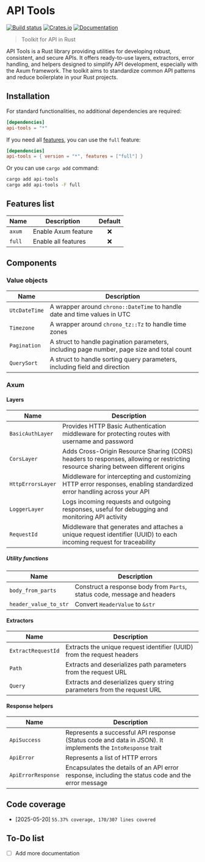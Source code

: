 # API Tools

[![Build status](https://github.com/fabienbellanger/api-tools/actions/workflows/CI.yml/badge.svg?branch=main)](https://github.com/fabienbellanger/api-tools/actions/workflows/CI.yml)
[![Crates.io](https://img.shields.io/crates/v/api-tools)](https://crates.io/crates/api-tools)
[![Documentation](https://docs.rs/api-tools/badge.svg)](https://docs.rs/api-tools)

> Toolkit for API in Rust

API Tools is a Rust library providing utilities for developing robust, consistent, and secure APIs.
It offers ready-to-use layers, extractors, error handling, and helpers designed to simplify API development, especially
with the Axum framework. The toolkit aims to standardize common API patterns and reduce boilerplate in your Rust
projects.

## Installation

For standard functionalities, no additional dependencies are required:

```toml
[dependencies]
api-tools = "*"
```

If you need all [features](#Features-list), you can use the `full` feature:

```toml
[dependencies]
api-tools = { version = "*", features = ["full"] }
```

Or you can use `cargo add` command:

```bash
cargo add api-tools
cargo add api-tools -F full
```

## Features list

| Name   | Description         | Default |
| ------ | ------------------- | :-----: |
| `axum` | Enable Axum feature |   ❌    |
| `full` | Enable all features |   ❌    |

## Components

### Value objects

| Name          | Description                                                                                |
| ------------- | ------------------------------------------------------------------------------------------ |
| `UtcDateTime` | A wrapper around `chrono::DateTime` to handle date and time values in UTC                  |
| `Timezone`    | A wrapper around `chrono_tz::Tz` to handle time zones                                      |
| `Pagination`  | A struct to handle pagination parameters, including page number, page size and total count |
| `QuerySort`   | A struct to handle sorting query parameters, including field and direction                 |

### Axum

#### Layers

| Name              | Description                                                                                                                        |
| ----------------- | ---------------------------------------------------------------------------------------------------------------------------------- |
| `BasicAuthLayer`  | Provides HTTP Basic Authentication middleware for protecting routes with username and password                                     |
| `CorsLayer`       | Adds Cross-Origin Resource Sharing (CORS) headers to responses, allowing or restricting resource sharing between different origins |
| `HttpErrorsLayer` | Middleware for intercepting and customizing HTTP error responses, enabling standardized error handling across your API             |
| `LoggerLayer`     | Logs incoming requests and outgoing responses, useful for debugging and monitoring API activity                                    |
| `RequestId`       | Middleware that generates and attaches a unique request identifier (UUID) to each incoming request for traceability                |

##### Utility functions

| Name                  | Description                                                              |
| --------------------- | ------------------------------------------------------------------------ |
| `body_from_parts`     | Construct a response body from `Parts`, status code, message and headers |
| `header_value_to_str` | Convert `HeaderValue` to `&str`                                          |

#### Extractors

| Name               | Description                                                            |
| ------------------ | ---------------------------------------------------------------------- |
| `ExtractRequestId` | Extracts the unique request identifier (UUID) from the request headers |
| `Path`             | Extracts and deserializes path parameters from the request URL         |
| `Query`            | Extracts and deserializes query string parameters from the request URL |

#### Response helpers

| Name               | Description                                                                                                 |
| ------------------ | ----------------------------------------------------------------------------------------------------------- |
| `ApiSuccess`       | Represents a successful API response (Status code and data in JSON). It implements the `IntoResponse` trait |
| `ApiError`         | Represents a list of HTTP errors                                                                            |
| `ApiErrorResponse` | Encapsulates the details of an API error response, including the status code and the error message          |

## Code coverage

- [2025-05-20] `55.37% coverage, 170/307 lines covered`

## To-Do list

- [ ] Add more documentation
